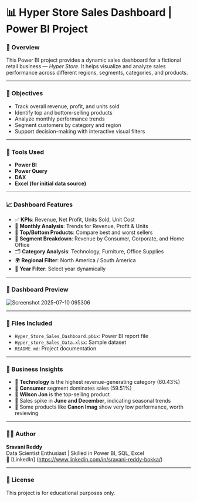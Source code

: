 # 📊 Hyper Store Sales Dashboard | Power BI Project

### 💼 Overview

This Power BI project provides a dynamic sales dashboard for a fictional retail business — *Hyper Store*. It helps visualize and analyze sales performance across different regions, segments, categories, and products.

---

### 🎯 Objectives

- Track overall revenue, profit, and units sold
- Identify top and bottom-selling products
- Analyze monthly performance trends
- Segment customers by category and region
- Support decision-making with interactive visual filters

---

### 🧰 Tools Used

- **Power BI**
- **Power Query**
- **DAX**
- **Excel (for initial data source)**

---

### 📈 Dashboard Features

- ✅ **KPIs**: Revenue, Net Profit, Units Sold, Unit Cost
- 📅 **Monthly Analysis**: Trends for Revenue, Profit & Units
- 🛒 **Top/Bottom Products**: Compare best and worst sellers
- 🧩 **Segment Breakdown**: Revenue by Consumer, Corporate, and Home Office
- 🗂️ **Category Analysis**: Technology, Furniture, Office Supplies
- 🌍 **Regional Filter**: North America / South America
- 📅 **Year Filter**: Select year dynamically

---

### 📸 Dashboard Preview

![Screenshot 2025-07-10 095306](https://github.com/user-attachments/assets/f7352f42-7647-403d-b830-a1e63dc04fc2)


---

### 📁 Files Included

- `Hyper_Store_Sales_Dashboard.pbix`: Power BI report file
- `Hyper_store_Sales_Data.xlsx`: Sample dataset
- `README.md`: Project documentation

---

### 📌 Business Insights

- 📌 **Technology** is the highest revenue-generating category (60.43%)
- 📌 **Consumer** segment dominates sales (59.51%)
- 📌 **Wilson Jon** is the top-selling product
- 📌 Sales spike in **June and December**, indicating seasonal trends
- 📌 Some products like **Canon Imag** show very low performance, worth reviewing

---

### 🧑‍💼 Author

**Sravani Reddy**  
Data Scientist Enthusiast | Skilled in Power BI, SQL, Excel  
🔗 [LinkedIn] (https://www.linkedin.com/in/sravani-reddy-bokka/)

---

### 📝 License

This project is for educational purposes only.

